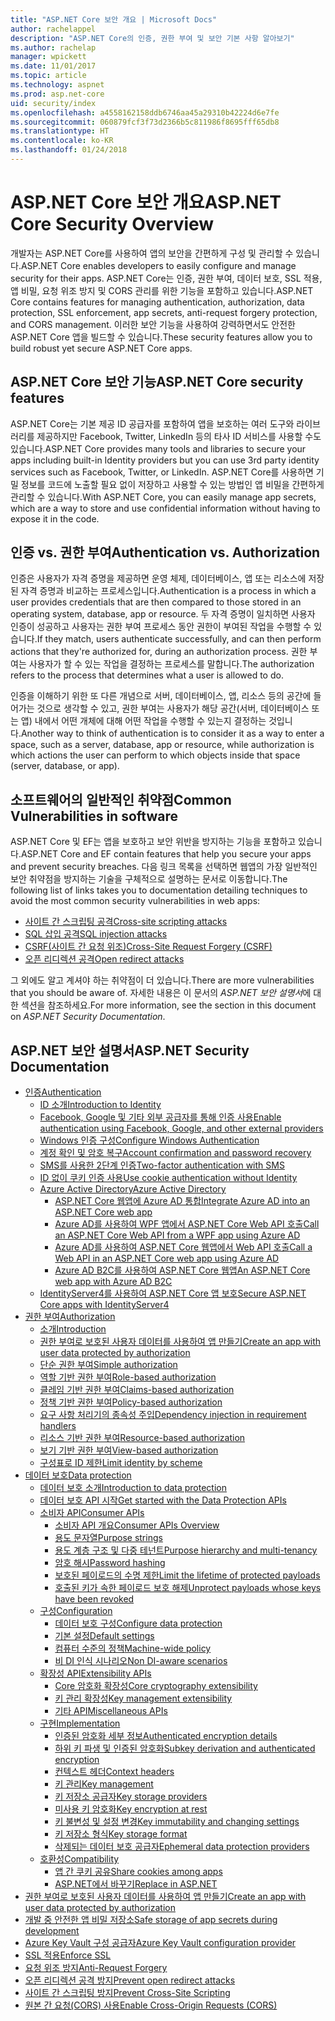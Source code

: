 ```yaml
---
title: "ASP.NET Core 보안 개요 | Microsoft Docs"
author: rachelappel
description: "ASP.NET Core의 인증, 권한 부여 및 보안 기본 사항 알아보기"
ms.author: rachelap
manager: wpickett
ms.date: 11/01/2017
ms.topic: article
ms.technology: aspnet
ms.prod: asp.net-core
uid: security/index
ms.openlocfilehash: a4558162158ddb6746aa45a29310b42224d6e7fe
ms.sourcegitcommit: 060879fcf3f73d2366b5c811986f8695fff65db8
ms.translationtype: HT
ms.contentlocale: ko-KR
ms.lasthandoff: 01/24/2018
---
```

# <a name="aspnet-core-security-overview"></a><span data-ttu-id="3298f-103">ASP.NET Core 보안 개요</span><span class="sxs-lookup"><span data-stu-id="3298f-103">ASP.NET Core Security Overview</span></span>

<span data-ttu-id="3298f-104">개발자는 ASP.NET Core를 사용하여 앱의 보안을 간편하게 구성 및 관리할 수 있습니다.</span><span class="sxs-lookup"><span data-stu-id="3298f-104">ASP.NET Core enables developers to easily configure and manage security for their apps.</span></span> <span data-ttu-id="3298f-105">ASP.NET Core는 인증, 권한 부여, 데이터 보호, SSL 적용, 앱 비밀, 요청 위조 방지 및 CORS 관리를 위한 기능을 포함하고 있습니다.</span><span class="sxs-lookup"><span data-stu-id="3298f-105">ASP.NET Core contains features for managing authentication, authorization, data protection, SSL enforcement, app secrets, anti-request forgery protection, and CORS management.</span></span> <span data-ttu-id="3298f-106">이러한 보안 기능을 사용하여 강력하면서도 안전한 ASP.NET Core 앱을 빌드할 수 있습니다.</span><span class="sxs-lookup"><span data-stu-id="3298f-106">These security features allow you to build robust yet secure ASP.NET Core apps.</span></span> 

## <a name="aspnet-core-security-features"></a><span data-ttu-id="3298f-107">ASP.NET Core 보안 기능</span><span class="sxs-lookup"><span data-stu-id="3298f-107">ASP.NET Core security features</span></span>

<span data-ttu-id="3298f-108">ASP.NET Core는 기본 제공 ID 공급자를 포함하여 앱을 보호하는 여러 도구와 라이브러리를 제공하지만 Facebook, Twitter, LinkedIn 등의 타사 ID 서비스를 사용할 수도 있습니다.</span><span class="sxs-lookup"><span data-stu-id="3298f-108">ASP.NET Core provides many tools and libraries to secure your apps including built-in Identity providers but you can use 3rd party identity services such as Facebook, Twitter, or LinkedIn.</span></span> <span data-ttu-id="3298f-109">ASP.NET Core를 사용하면 기밀 정보를 코드에 노출할 필요 없이 저장하고 사용할 수 있는 방법인 앱 비밀을 간편하게 관리할 수 있습니다.</span><span class="sxs-lookup"><span data-stu-id="3298f-109">With ASP.NET Core, you can easily manage app secrets, which are a way to store and use confidential information without having to expose it in the code.</span></span> 

## <a name="authentication-vs-authorization"></a><span data-ttu-id="3298f-110">인증 vs. 권한 부여</span><span class="sxs-lookup"><span data-stu-id="3298f-110">Authentication vs. Authorization</span></span>

<span data-ttu-id="3298f-111">인증은 사용자가 자격 증명을 제공하면 운영 체제, 데이터베이스, 앱 또는 리소스에 저장된 자격 증명과 비교하는 프로세스입니다.</span><span class="sxs-lookup"><span data-stu-id="3298f-111">Authentication is a process in which a user provides credentials that are then compared to those stored in an operating system, database, app or resource.</span></span> <span data-ttu-id="3298f-112">두 자격 증명이 일치하면 사용자 인증이 성공하고 사용자는 권한 부여 프로세스 동안 권한이 부여된 작업을 수행할 수 있습니다.</span><span class="sxs-lookup"><span data-stu-id="3298f-112">If they match, users authenticate successfully, and can then perform actions that they're authorized for, during an authorization process.</span></span> <span data-ttu-id="3298f-113">권한 부여는 사용자가 할 수 있는 작업을 결정하는 프로세스를 말합니다.</span><span class="sxs-lookup"><span data-stu-id="3298f-113">The authorization refers to the process that determines what a user is allowed to do.</span></span> 

<span data-ttu-id="3298f-114">인증을 이해하기 위한 또 다른 개념으로 서버, 데이터베이스, 앱, 리소스 등의 공간에 들어가는 것으로 생각할 수 있고, 권한 부여는 사용자가 해당 공간(서버, 데이터베이스 또는 앱) 내에서 어떤 개체에 대해 어떤 작업을 수행할 수 있는지 결정하는 것입니다.</span><span class="sxs-lookup"><span data-stu-id="3298f-114">Another way to think of authentication is to consider it as a way to enter a space, such as a server, database, app or resource, while authorization is which actions the user can perform to which objects inside that space (server, database, or app).</span></span>

## <a name="common-vulnerabilities-in-software"></a><span data-ttu-id="3298f-115">소프트웨어의 일반적인 취약점</span><span class="sxs-lookup"><span data-stu-id="3298f-115">Common Vulnerabilities in software</span></span>

<span data-ttu-id="3298f-116">ASP.NET Core 및 EF는 앱을 보호하고 보안 위반을 방지하는 기능을 포함하고 있습니다.</span><span class="sxs-lookup"><span data-stu-id="3298f-116">ASP.NET Core and EF contain features that help you secure your apps and prevent security breaches.</span></span> <span data-ttu-id="3298f-117">다음 링크 목록을 선택하면 웹앱의 가장 일반적인 보안 취약점을 방지하는 기술을 구체적으로 설명하는 문서로 이동합니다.</span><span class="sxs-lookup"><span data-stu-id="3298f-117">The following list of links takes you to documentation detailing techniques to avoid the most common security vulnerabilities in web apps:</span></span>

* [<span data-ttu-id="3298f-118">사이트 간 스크립팅 공격</span><span class="sxs-lookup"><span data-stu-id="3298f-118">Cross-site scripting attacks</span></span>](https://docs.microsoft.com/aspnet/core/security/cross-site-scripting)
* [<span data-ttu-id="3298f-119">SQL 삽입 공격</span><span class="sxs-lookup"><span data-stu-id="3298f-119">SQL injection attacks</span></span>](https://docs.microsoft.com/ef/core/querying/raw-sql)
* [<span data-ttu-id="3298f-120">CSRF(사이트 간 요청 위조)</span><span class="sxs-lookup"><span data-stu-id="3298f-120">Cross-Site Request Forgery (CSRF)</span></span>](https://docs.microsoft.com/aspnet/core/security/anti-request-forgery)
* [<span data-ttu-id="3298f-121">오픈 리디렉션 공격</span><span class="sxs-lookup"><span data-stu-id="3298f-121">Open redirect attacks</span></span>](https://docs.microsoft.com/aspnet/core/security/preventing-open-redirects)

<span data-ttu-id="3298f-122">그 외에도 알고 계셔야 하는 취약점이 더 있습니다.</span><span class="sxs-lookup"><span data-stu-id="3298f-122">There are more vulnerabilities that you should be aware of.</span></span> <span data-ttu-id="3298f-123">자세한 내용은 이 문서의 *ASP.NET 보안 설명서*에 대한 섹션을 참조하세요.</span><span class="sxs-lookup"><span data-stu-id="3298f-123">For more information, see the section in this document on *ASP.NET Security Documentation*.</span></span> 

## <a name="aspnet-security-documentation"></a><span data-ttu-id="3298f-124">ASP.NET 보안 설명서</span><span class="sxs-lookup"><span data-stu-id="3298f-124">ASP.NET Security Documentation</span></span>

*   [<span data-ttu-id="3298f-125">인증</span><span class="sxs-lookup"><span data-stu-id="3298f-125">Authentication</span></span>](authentication/index.md)
    *   [<span data-ttu-id="3298f-126">ID 소개</span><span class="sxs-lookup"><span data-stu-id="3298f-126">Introduction to Identity</span></span>](authentication/identity.md)
    *   [<span data-ttu-id="3298f-127">Facebook, Google 및 기타 외부 공급자를 통해 인증 사용</span><span class="sxs-lookup"><span data-stu-id="3298f-127">Enable authentication using Facebook, Google, and other external providers</span></span>](authentication/social/index.md)
    * [<span data-ttu-id="3298f-128">Windows 인증 구성</span><span class="sxs-lookup"><span data-stu-id="3298f-128">Configure Windows Authentication</span></span>](authentication/windowsauth.md)
    *   [<span data-ttu-id="3298f-129">계정 확인 및 암호 복구</span><span class="sxs-lookup"><span data-stu-id="3298f-129">Account confirmation and password recovery</span></span>](authentication/accconfirm.md)
    *   [<span data-ttu-id="3298f-130">SMS를 사용한 2단계 인증</span><span class="sxs-lookup"><span data-stu-id="3298f-130">Two-factor authentication with SMS</span></span>](authentication/2fa.md) 
    *   [<span data-ttu-id="3298f-131">ID 없이 쿠키 인증 사용</span><span class="sxs-lookup"><span data-stu-id="3298f-131">Use cookie authentication without Identity</span></span>](authentication/cookie.md)
    *   [<span data-ttu-id="3298f-132">Azure Active Directory</span><span class="sxs-lookup"><span data-stu-id="3298f-132">Azure Active Directory</span></span>](authentication/azure-active-directory/index.md)
        *   [<span data-ttu-id="3298f-133">ASP.NET Core 웹앱에 Azure AD 통합</span><span class="sxs-lookup"><span data-stu-id="3298f-133">Integrate Azure AD into an ASP.NET Core web app</span></span>](https://azure.microsoft.com/documentation/samples/active-directory-dotnet-webapp-openidconnect-aspnetcore/)
        *   [<span data-ttu-id="3298f-134">Azure AD를 사용하여 WPF 앱에서 ASP.NET Core Web API 호출</span><span class="sxs-lookup"><span data-stu-id="3298f-134">Call an ASP.NET Core Web API from a WPF app using Azure AD</span></span>](https://azure.microsoft.com/documentation/samples/active-directory-dotnet-native-aspnetcore/)
        *   [<span data-ttu-id="3298f-135">Azure AD를 사용하여 ASP.NET Core 웹앱에서 Web API 호출</span><span class="sxs-lookup"><span data-stu-id="3298f-135">Call a Web API in an ASP.NET Core web app using Azure AD</span></span>](https://azure.microsoft.com/documentation/samples/active-directory-dotnet-webapp-webapi-openidconnect-aspnetcore/)
        *   [<span data-ttu-id="3298f-136">Azure AD B2C를 사용하여 ASP.NET Core 웹앱</span><span class="sxs-lookup"><span data-stu-id="3298f-136">An ASP.NET Core web app with Azure AD B2C</span></span>](https://azure.microsoft.com/resources/samples/active-directory-b2c-dotnetcore-webapp/)
    *   [<span data-ttu-id="3298f-137">IdentityServer4를 사용하여 ASP.NET Core 앱 보호</span><span class="sxs-lookup"><span data-stu-id="3298f-137">Secure ASP.NET Core apps with IdentityServer4</span></span>](https://identityserver4.readthedocs.io)
*   [<span data-ttu-id="3298f-138">권한 부여</span><span class="sxs-lookup"><span data-stu-id="3298f-138">Authorization</span></span>](authorization/index.md)
    *   [<span data-ttu-id="3298f-139">소개</span><span class="sxs-lookup"><span data-stu-id="3298f-139">Introduction</span></span>](authorization/introduction.md)
    *   [<span data-ttu-id="3298f-140">권한 부여로 보호된 사용자 데이터를 사용하여 앱 만들기</span><span class="sxs-lookup"><span data-stu-id="3298f-140">Create an app with user data protected by authorization</span></span>](xref:security/authorization/secure-data)
    *   [<span data-ttu-id="3298f-141">단순 권한 부여</span><span class="sxs-lookup"><span data-stu-id="3298f-141">Simple authorization</span></span>](authorization/simple.md)
    *   [<span data-ttu-id="3298f-142">역할 기반 권한 부여</span><span class="sxs-lookup"><span data-stu-id="3298f-142">Role-based authorization</span></span>](authorization/roles.md)
    *   [<span data-ttu-id="3298f-143">클레임 기반 권한 부여</span><span class="sxs-lookup"><span data-stu-id="3298f-143">Claims-based authorization</span></span>](authorization/claims.md)
    *   [<span data-ttu-id="3298f-144">정책 기반 권한 부여</span><span class="sxs-lookup"><span data-stu-id="3298f-144">Policy-based authorization</span></span>](authorization/policies.md)
    *   [<span data-ttu-id="3298f-145">요구 사항 처리기의 종속성 주입</span><span class="sxs-lookup"><span data-stu-id="3298f-145">Dependency injection in requirement handlers</span></span>](authorization/dependencyinjection.md)
    *   [<span data-ttu-id="3298f-146">리소스 기반 권한 부여</span><span class="sxs-lookup"><span data-stu-id="3298f-146">Resource-based authorization</span></span>](authorization/resourcebased.md)
    *   [<span data-ttu-id="3298f-147">보기 기반 권한 부여</span><span class="sxs-lookup"><span data-stu-id="3298f-147">View-based authorization</span></span>](authorization/views.md)
    *   [<span data-ttu-id="3298f-148">구성표로 ID 제한</span><span class="sxs-lookup"><span data-stu-id="3298f-148">Limit identity by scheme</span></span>](authorization/limitingidentitybyscheme.md)
*   [<span data-ttu-id="3298f-149">데이터 보호</span><span class="sxs-lookup"><span data-stu-id="3298f-149">Data protection</span></span>](data-protection/index.md)
    *   [<span data-ttu-id="3298f-150">데이터 보호 소개</span><span class="sxs-lookup"><span data-stu-id="3298f-150">Introduction to data protection</span></span>](data-protection/introduction.md)
    *   [<span data-ttu-id="3298f-151">데이터 보호 API 시작</span><span class="sxs-lookup"><span data-stu-id="3298f-151">Get started with the Data Protection APIs</span></span>](data-protection/using-data-protection.md)
    *   [<span data-ttu-id="3298f-152">소비자 API</span><span class="sxs-lookup"><span data-stu-id="3298f-152">Consumer APIs</span></span>](data-protection/consumer-apis/index.md)
        *   [<span data-ttu-id="3298f-153">소비자 API 개요</span><span class="sxs-lookup"><span data-stu-id="3298f-153">Consumer APIs Overview</span></span>](data-protection/consumer-apis/overview.md)
        *   [<span data-ttu-id="3298f-154">용도 문자열</span><span class="sxs-lookup"><span data-stu-id="3298f-154">Purpose strings</span></span>](data-protection/consumer-apis/purpose-strings.md)
        *   [<span data-ttu-id="3298f-155">용도 계층 구조 및 다중 테넌트</span><span class="sxs-lookup"><span data-stu-id="3298f-155">Purpose hierarchy and multi-tenancy</span></span>](data-protection/consumer-apis/purpose-strings-multitenancy.md)
        *   [<span data-ttu-id="3298f-156">암호 해시</span><span class="sxs-lookup"><span data-stu-id="3298f-156">Password hashing</span></span>](data-protection/consumer-apis/password-hashing.md)
        *   [<span data-ttu-id="3298f-157">보호된 페이로드의 수명 제한</span><span class="sxs-lookup"><span data-stu-id="3298f-157">Limit the lifetime of protected payloads</span></span>](data-protection/consumer-apis/limited-lifetime-payloads.md)
        *   [<span data-ttu-id="3298f-158">호출된 키가 속한 페이로드 보호 해제</span><span class="sxs-lookup"><span data-stu-id="3298f-158">Unprotect payloads whose keys have been revoked</span></span>](data-protection/consumer-apis/dangerous-unprotect.md)
    *   [<span data-ttu-id="3298f-159">구성</span><span class="sxs-lookup"><span data-stu-id="3298f-159">Configuration</span></span>](data-protection/configuration/index.md)
        *   [<span data-ttu-id="3298f-160">데이터 보호 구성</span><span class="sxs-lookup"><span data-stu-id="3298f-160">Configure data protection</span></span>](data-protection/configuration/overview.md)
        *   [<span data-ttu-id="3298f-161">기본 설정</span><span class="sxs-lookup"><span data-stu-id="3298f-161">Default settings</span></span>](data-protection/configuration/default-settings.md)
        *   [<span data-ttu-id="3298f-162">컴퓨터 수준의 정책</span><span class="sxs-lookup"><span data-stu-id="3298f-162">Machine-wide policy</span></span>](data-protection/configuration/machine-wide-policy.md)
        *   [<span data-ttu-id="3298f-163">비 DI 인식 시나리오</span><span class="sxs-lookup"><span data-stu-id="3298f-163">Non DI-aware scenarios</span></span>](data-protection/configuration/non-di-scenarios.md)
    *   [<span data-ttu-id="3298f-164">확장성 API</span><span class="sxs-lookup"><span data-stu-id="3298f-164">Extensibility APIs</span></span>](data-protection/extensibility/index.md)
        *   [<span data-ttu-id="3298f-165">Core 암호화 확장성</span><span class="sxs-lookup"><span data-stu-id="3298f-165">Core cryptography extensibility</span></span>](data-protection/extensibility/core-crypto.md)
        *   [<span data-ttu-id="3298f-166">키 관리 확장성</span><span class="sxs-lookup"><span data-stu-id="3298f-166">Key management extensibility</span></span>](data-protection/extensibility/key-management.md)
        *   [<span data-ttu-id="3298f-167">기타 API</span><span class="sxs-lookup"><span data-stu-id="3298f-167">Miscellaneous APIs</span></span>](data-protection/extensibility/misc-apis.md)
    *   [<span data-ttu-id="3298f-168">구현</span><span class="sxs-lookup"><span data-stu-id="3298f-168">Implementation</span></span>](data-protection/implementation/index.md)
        *   [<span data-ttu-id="3298f-169">인증된 암호화 세부 정보</span><span class="sxs-lookup"><span data-stu-id="3298f-169">Authenticated encryption details</span></span>](data-protection/implementation/authenticated-encryption-details.md)
        *   [<span data-ttu-id="3298f-170">하위 키 파생 및 인증된 암호화</span><span class="sxs-lookup"><span data-stu-id="3298f-170">Subkey derivation and authenticated encryption</span></span>](data-protection/implementation/subkeyderivation.md)
        *   [<span data-ttu-id="3298f-171">컨텍스트 헤더</span><span class="sxs-lookup"><span data-stu-id="3298f-171">Context headers</span></span>](data-protection/implementation/context-headers.md)
        *   [<span data-ttu-id="3298f-172">키 관리</span><span class="sxs-lookup"><span data-stu-id="3298f-172">Key management</span></span>](data-protection/implementation/key-management.md)
        *   [<span data-ttu-id="3298f-173">키 저장소 공급자</span><span class="sxs-lookup"><span data-stu-id="3298f-173">Key storage providers</span></span>](data-protection/implementation/key-storage-providers.md)
        *   [<span data-ttu-id="3298f-174">미사용 키 암호화</span><span class="sxs-lookup"><span data-stu-id="3298f-174">Key encryption at rest</span></span>](data-protection/implementation/key-encryption-at-rest.md)
        *   [<span data-ttu-id="3298f-175">키 불변성 및 설정 변경</span><span class="sxs-lookup"><span data-stu-id="3298f-175">Key immutability and changing settings</span></span>](data-protection/implementation/key-immutability.md)
        *   [<span data-ttu-id="3298f-176">키 저장소 형식</span><span class="sxs-lookup"><span data-stu-id="3298f-176">Key storage format</span></span>](data-protection/implementation/key-storage-format.md)
        *   [<span data-ttu-id="3298f-177">삭제되는 데이터 보호 공급자</span><span class="sxs-lookup"><span data-stu-id="3298f-177">Ephemeral data protection providers</span></span>](data-protection/implementation/key-storage-ephemeral.md)
    *   [<span data-ttu-id="3298f-178">호환성</span><span class="sxs-lookup"><span data-stu-id="3298f-178">Compatibility</span></span>](data-protection/compatibility/index.md)
        *   [<span data-ttu-id="3298f-179">앱 간 쿠키 공유</span><span class="sxs-lookup"><span data-stu-id="3298f-179">Share cookies among apps</span></span>](data-protection/compatibility/cookie-sharing.md)
        *   [<span data-ttu-id="3298f-180">ASP.NET에서 <machineKey> 바꾸기</span><span class="sxs-lookup"><span data-stu-id="3298f-180">Replace <machineKey> in ASP.NET</span></span>](data-protection/compatibility/replacing-machinekey.md)
*   [<span data-ttu-id="3298f-181">권한 부여로 보호된 사용자 데이터를 사용하여 앱 만들기</span><span class="sxs-lookup"><span data-stu-id="3298f-181">Create an app with user data protected by authorization</span></span>](xref:security/authorization/secure-data)
*   [<span data-ttu-id="3298f-182">개발 중 안전한 앱 비밀 저장소</span><span class="sxs-lookup"><span data-stu-id="3298f-182">Safe storage of app secrets during development</span></span>](app-secrets.md)
*   [<span data-ttu-id="3298f-183">Azure Key Vault 구성 공급자</span><span class="sxs-lookup"><span data-stu-id="3298f-183">Azure Key Vault configuration provider</span></span>](key-vault-configuration.md)
*   [<span data-ttu-id="3298f-184">SSL 적용</span><span class="sxs-lookup"><span data-stu-id="3298f-184">Enforce SSL</span></span>](enforcing-ssl.md)
*   [<span data-ttu-id="3298f-185">요청 위조 방지</span><span class="sxs-lookup"><span data-stu-id="3298f-185">Anti-Request Forgery</span></span>](anti-request-forgery.md)
*   [<span data-ttu-id="3298f-186">오픈 리디렉션 공격 방지</span><span class="sxs-lookup"><span data-stu-id="3298f-186">Prevent open redirect attacks</span></span>](preventing-open-redirects.md)
*   [<span data-ttu-id="3298f-187">사이트 간 스크립팅 방지</span><span class="sxs-lookup"><span data-stu-id="3298f-187">Prevent Cross-Site Scripting</span></span>](cross-site-scripting.md)
*   [<span data-ttu-id="3298f-188">원본 간 요청(CORS) 사용</span><span class="sxs-lookup"><span data-stu-id="3298f-188">Enable Cross-Origin Requests (CORS)</span></span>](cors.md)
